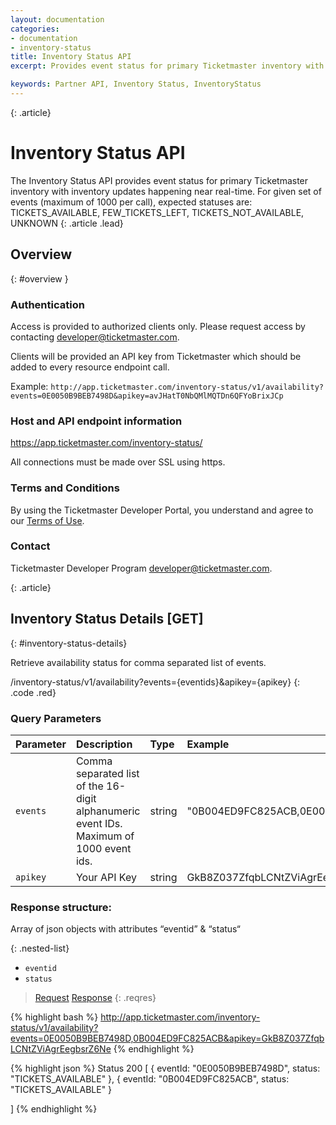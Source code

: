 ```yaml
---
layout: documentation
categories:
- documentation
- inventory-status
title: Inventory Status API
excerpt: Provides event status for primary Ticketmaster inventory with inventory updates happening near real-time.

keywords: Partner API, Inventory Status, InventoryStatus
---
```


{: .article}
# Inventory Status API

The Inventory Status API provides event status for primary Ticketmaster inventory with inventory updates happening near real-time. For given set of events (maximum of 1000 per call), expected statuses are:
                              TICKETS_AVAILABLE,
                              FEW_TICKETS_LEFT,
                              TICKETS_NOT_AVAILABLE,
                              UNKNOWN
{: .article .lead}

## Overview
{: #overview }

### Authentication

Access is provided to authorized clients only.  Please request access by contacting developer@ticketmaster.com.

Clients will be provided an API key from Ticketmaster which should be added to every resource endpoint call.

Example: `http://app.ticketmaster.com/inventory-status/v1/availability?events=0E0050B9BEB7498D&apikey=avJHatT0NbQMlMQTDn6QFYoBrixJCp`

### Host and API endpoint information

https://app.ticketmaster.com/inventory-status/

All connections must be made over SSL using https.

### Terms and Conditions
By using the Ticketmaster Developer Portal, you understand and agree to our [Terms of Use](/support/terms-of-use/partner).

### Contact

Ticketmaster Developer Program [developer@ticketmaster.com](mailto:developer@ticketmaster.com).


{: .article}
## Inventory Status Details  [GET]
{: #inventory-status-details}

Retrieve availability status for comma separated list of events.

/inventory-status/v1/availability?events={eventids}&apikey={apikey}
{: .code .red}

### Query Parameters

| Parameter  | Description          | Type              | Example      | Required |
|:-----------|:---------------------|:----------------- |:------------------ |:-------- |
| `events` | Comma separated list of the 16-digit alphanumeric event IDs. Maximum of 1000 event ids.     | string            |     "0B004ED9FC825ACB,0E0050B9BEB7498D"           | Yes      |
| `apikey`   | Your API Key         | string            |     GkB8Z037ZfqbLCNtZViAgrEegbsrZ6Ne          | Yes      |

### Response structure:
Array of json objects with attributes “eventid” & “status“

{: .nested-list}

- `eventid`
- `status`

>[Request](#req)
>[Response](#res)
{: .reqres}


{% highlight bash %}
http://app.ticketmaster.com/inventory-status/v1/availability?events=0E0050B9BEB7498D,0B004ED9FC825ACB&apikey=GkB8Z037ZfqbLCNtZViAgrEegbsrZ6Ne
{% endhighlight %}

{% highlight json %}
Status 200
[
   	{
   	eventId: "0E0050B9BEB7498D",
   	status: "TICKETS_AVAILABLE"
   	},
   	{
   	eventId: "0B004ED9FC825ACB",
   	status: "TICKETS_AVAILABLE"
   	}

]
{% endhighlight %}
